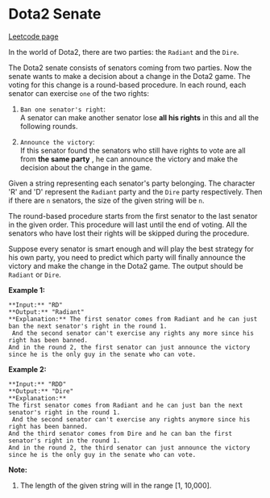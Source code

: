 # Dota2 Senate
[Leetcode page](https://leetcode.com/problems/dota2-senate/description)

In the world of Dota2, there are two parties: the `Radiant` and the `Dire`.

The Dota2 senate consists of senators coming from two parties. Now the senate
wants to make a decision about a change in the Dota2 game. The voting for this
change is a round-based procedure. In each round, each senator can exercise
`one` of the two rights:

  1. `Ban one senator's right`:   
A senator can make another senator lose **all his rights** in this and all the
following rounds.

  2. `Announce the victory`:   
If this senator found the senators who still have rights to vote are all from
**the same party** , he can announce the victory and make the decision about
the change in the game.

Given a string representing each senator's party belonging. The character 'R'
and 'D' represent the `Radiant` party and the `Dire` party respectively. Then
if there are `n` senators, the size of the given string will be `n`.

The round-based procedure starts from the first senator to the last senator in
the given order. This procedure will last until the end of voting. All the
senators who have lost their rights will be skipped during the procedure.

Suppose every senator is smart enough and will play the best strategy for his
own party, you need to predict which party will finally announce the victory
and make the change in the Dota2 game. The output should be `Radiant` or
`Dire`.

**Example 1:**  

    
    
    **Input:** "RD"
    **Output:** "Radiant"
    **Explanation:** The first senator comes from Radiant and he can just ban the next senator's right in the round 1.   
     And the second senator can't exercise any rights any more since his right has been banned.   
    And in the round 2, the first senator can just announce the victory since he is the only guy in the senate who can vote.
    

**Example 2:**  

    
    
    **Input:** "RDD"
    **Output:** "Dire"
    **Explanation:** 
    The first senator comes from Radiant and he can just ban the next senator's right in the round 1.   
     And the second senator can't exercise any rights anymore since his right has been banned.   
    And the third senator comes from Dire and he can ban the first senator's right in the round 1.   
    And in the round 2, the third senator can just announce the victory since he is the only guy in the senate who can vote.
    

**Note:**  

  1. The length of the given string will in the range [1, 10,000].

